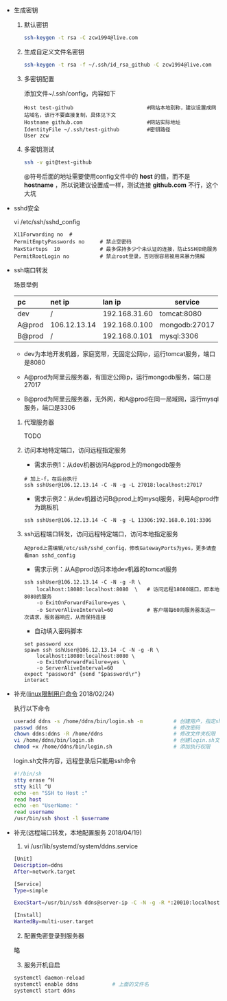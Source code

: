 - 生成密钥

    1. 默认密钥

        ```bash
        ssh-keygen -t rsa -C zcw1994@live.com
        ```

    1. 生成自定义文件名密钥

        ```bash
        ssh-keygen -t rsa -f ~/.ssh/id_rsa_github -C zcw1994@live.com
        ```

    1. 多密钥配置

        添加文件~/.ssh/config，内容如下

        ```
        Host test-github                        #网站本地别称，建议设置成网站域名，该行不要直接复制，具体见下文
        Hostname github.com                     #网站实际地址
        IdentityFile ~/.ssh/test-github         #密钥路径
        User zcw
        ```

    1. 多密钥测试

        ```bash
        ssh -v git@test-github
        ```

        @符号后面的地址需要使用config文件中的 __host__ 的值，而不是 __hostname__ ，所以说建议设置成一样，测试连接 __github.com__ 不行，这个大坑

- sshd安全

    vi /etc/ssh/sshd_config

    ```
    X11Forwarding no  #
    PermitEmptyPasswords no     # 禁止空密码
    MaxStartups  10             # 最多保持多少个未认证的连接，防止SSH拒绝服务
    PermitRootLogin no          # 禁止root登录，否则很容易被用来暴力猜解
    ```

- ssh端口转发

    场景举例

    pc      |net ip         |lan ip         |service
    :-------|:--------------|:--------------|--------------
    dev     |/              |192.168.31.60  |tomcat:8080
    A@prod  |106.12.13.14   |192.168.0.100  |mongodb:27017
    B@prod  |/              |192.168.0.101  |mysql:3306

    - dev为本地开发机器，家庭宽带，无固定公网ip，运行tomcat服务，端口是8080

    - A@prod为阿里云服务器，有固定公网ip，运行mongodb服务，端口是27017

    - B@prod为阿里云服务器，无外网，和A@prod在同一局域网，运行mysql服务，端口是3306

    1. 代理服务器

        TODO

    1. 访问本地特定端口，访问远程指定服务

        * 需求示例1：从dev机器访问A@prod上的mongodb服务

        ```
        # 加上-f，在后台执行
        ssh sshUser@106.12.13.14 -C -N -g -L 27018:localhost:27017
        ```

        * 需求示例2：从dev机器访问B@prod上的mysql服务，利用A@prod作为跳板机

        ```
        ssh sshUser@106.12.13.14 -C -N -g -L 13306:192.168.0.101:3306
        ```
    
    1. ssh远程端口转发，访问远程特定端口，访问本地指定服务

        ```
        A@prod上需编辑/etc/ssh/sshd_config，修改GatewayPorts为yes，更多请查看man sshd_config
        ```

        * 需求示例：从A@prod访问本地dev机器的tomcat服务

        ```
        ssh sshUser@106.12.13.14 -C -N -g -R \
            localhost:18080:localhost:8080  \   # 访问远程18080端口，即本地8080的服务
            -o ExitOnForwardFailure=yes \
            -o ServerAliveInterval=60           # 客户端每60向服务器发送一次请求，服务器响应，从而保持连接
        ```

        * 自动填入密码脚本
        
        ```
        set password xxx
        spawn ssh sshUser@106.12.13.14 -C -N -g -R \
            localhost:18080:localhost:8080 \
            -o ExitOnForwardFailure=yes \
            -o ServerAliveInterval=60
        expect "password" {send "$password\r"}
        interact
        ```

- 补充([linux限制用户命令](https://jingyan.baidu.com/article/2a138328e534ba074a134fac.html '百度经验') 2018/02/24)

    执行以下命令

    ```sh
    useradd ddns -s /home/ddns/bin/login.sh -m          # 创建用户，指定shell
    passwd ddns                                         # 修改密码
    chown ddns:ddns -R /home/ddns                       # 修改文件夹权限
    vi /home/ddns/bin/login.sh                          # 创建login.sh文件，内容见下文
    chmod +x /home/ddns/bin/login.sh                    # 添加执行权限
    ```

    login.sh文件内容，远程登录后只能用ssh命令

    ```sh
    #!/bin/sh
    stty erase ^H
    stty kill ^U
    echo -en "SSH to Host :"
    read host
    echo -en "UserName: "
    read username
    /usr/bin/ssh $host -l $username
    ```

- 补充(远程端口转发，本地配置服务 2018/04/19)

    1. vi /usr/lib/systemd/system/ddns.service

    ```sh
    [Unit]
    Description=ddns
    After=network.target

    [Service]
    Type=simple

    ExecStart=/usr/bin/ssh ddns@server-ip -C -N -g -R *:20010:localhost:80 -o ExitOnForwardFailure=yes -o ServerAliveInterval=60

    [Install]
    WantedBy=multi-user.target
    ```
    2. 配置免密登录到服务器

    略

    3. 服务开机自启
    
    ```sh
    systemctl daemon-reload
    systemctl enable ddns           # 上面的文件名
    systemctl start ddns
    ```